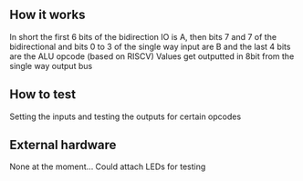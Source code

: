 <!---

This file is used to generate your project datasheet. Please fill in the information below and delete any unused
sections.

You can also include images in this folder and reference them in the markdown. Each image must be less than
512 kb in size, and the combined size of all images must be less than 1 MB.
-->

## How it works

In short the first 6 bits of the bidirection IO is A, then bits 7 and 7 of the bidirectional and bits 0 to 3 of the single way input are B
and the last 4 bits are the ALU opcode (based on RISCV)
Values get outputted in 8bit from the single way output bus

## How to test

Setting the inputs and testing the outputs for certain opcodes

## External hardware

None at the moment... Could attach LEDs for testing
